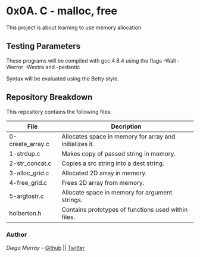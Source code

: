 # 0x0A. C - malloc, free

This project is about learning to use memory allocation

## Testing Parameters

These programs will be compiled with gcc 4.8.4 using the flags -Wall -Werror -Wextra and -pedantic

Syntax will be evaluated using the Betty style.

## Repository Breakdown
This repository contains the following files:

|   **File**    |  **Decription**                       |
|---------------|---------------------------------------|
| 0-create_array.c | Allocates space in memory for array and initializes it. |
| 1-strdup.c | Makes copy of passed string in memory. |
| 2-str_concat.c | Copies a src string into a dest string. |
| 3-alloc_grid.c | Allocated 2D array in memory. |
| 4-free_grid.c | Frees 2D array from memory. |
| 5-argtostr.c | Allocate space in memory for argument strings. |
| holberton.h | Contains prototypes of functions used within files. |


### Author
*Diego Murray* - [Github](https://github.com/dmurr) || [Twitter](https://twitter.com/diegocmurray)